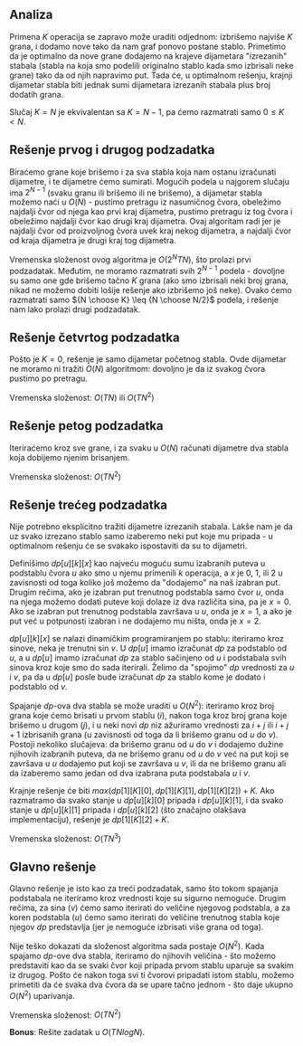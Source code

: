 ﻿## Analiza
Primena $K$ operacija se zapravo može uraditi odjednom: izbrišemo najviše $K$ grana, i dodamo nove tako da nam graf ponovo postane stablo.  Primetimo da je optimalno da nove grane dodajemo na krajeve dijametara "izrezanih" stabala (stabla na koja smo podelili originalno stablo kada smo izbrisali neke grane) tako da od njih napravimo put. Tada će, u optimalnom rešenju, krajnji dijametar stabla biti jednak sumi dijametara izrezanih stabala plus broj dodatih grana.

Slučaj $K=N$ je ekvivalentan sa $K=N-1$, pa ćemo razmatrati samo $0 \leq K < N$.

## Rešenje prvog i drugog podzadatka
Biraćemo grane koje brišemo i za sva stabla koja nam ostanu izračunati dijametre, i te dijametre ćemo sumirati. Mogućih podela u najgorem slučaju ima $2^{N-1}$ (svaku granu ili brišemo ili ne brišemo), a dijametar stabla možemo naći u $O(N)$ - pustimo pretragu iz nasumičnog čvora, obeležimo najdalji čvor od njega kao prvi kraj dijametra, pustimo pretragu iz tog čvora i obeležimo najdalji čvor kao drugi kraj dijametra. Ovaj algoritam radi jer je najdalji čvor od proizvoljnog čvora uvek kraj nekog dijametra, a najdalji čvor od kraja dijametra je drugi kraj tog dijametra.

Vremenska složenost ovog algoritma je $O(2^NTN)$, što prolazi prvi podzadatak. Međutim, ne moramo razmatrati svih $2^{N-1}$ podela - dovoljne su samo one gde brišemo tačno $K$ grana (ako smo izbrisali neki broj grana, nikad ne možemo dobiti lošije rešenje ako izbrišemo još neke). Ovako ćemo razmatrati samo ${N \choose K} \leq {N \choose N/2}$ podela, i rešenje nam lako prolazi drugi podzadatak.

## Rešenje četvrtog podzadatka
Pošto je $K = 0$, rešenje je samo dijametar početnog stabla. Ovde dijametar ne moramo ni tražiti $O(N)$ algoritmom: dovoljno je da iz svakog čvora pustimo po pretragu.

Vremenska složenost: $O(TN)$ ili $O(TN^2)$

## Rešenje petog podzadatka
Iteriraćemo kroz sve grane, i za svaku u $O(N)$ računati dijametre dva stabla koja dobijemo njenim brisanjem.

Vremenska složenost: $O(TN^2)$

## Rešenje trećeg podzadatka
Nije potrebno eksplicitno tražiti dijametre izrezanih stabala. Lakše nam je da uz svako izrezano stablo samo izaberemo neki put koje mu pripada - u optimalnom rešenju će se svakako ispostaviti da su to dijametri.

Definišimo $dp[u][k][x]$ kao najveću moguću sumu izabranih puteva u podstablu čvora $u$ ako smo u njemu primenili $k$ operacija, a $x$ je $0$, $1$, ili $2$ u zavisnosti od toga koliko još možemo da "dodajemo" na naš izabran put. Drugim rečima, ako je izabran put trenutnog podstabla samo čvor $u$, onda na njega možemo dodati puteve koji dolaze iz dva različita sina, pa je $x = 0$.  Ako se izabran put trenutnog podstabla završava u $u$, onda je $x=1$, a ako je put već u potpunosti izabran i ne dodajemo mu ništa, onda je $x=2$.

$dp[u][k][x]$ se nalazi dinamičkim programiranjem po stablu: iteriramo kroz sinove, neka je trenutni sin $v$. U $dp[u]$ imamo izračunat $dp$ za podstablo od $u$, a u $dp[u]$ imamo izračunat $dp$ za stablo sačinjeno od $u$ i podstabala svih sinova kroz koje smo do sada iterirali. Želimo da "spojimo" $dp$ vrednosti za $u$ i $v$, pa da u $dp[u]$ posle bude izračunat $dp$ za stablo kome je dodato i podstablo od $v$.

Spajanje $dp$-ova dva stabla se može uraditi u $O(N^2)$: iteriramo kroz broj grana koje ćemo brisati u prvom stablu ($i$), nakon toga kroz broj grana koje brišemo u drugom ($j$), i u neki novi $dp$ niz ažuriramo vrednosti za $i + j$ ili $i +j +1$ izbrisanih grana (u zavisnosti od toga da li brišemo granu od $u$ do $v$). Postoji nekoliko slučajeva: da brišemo granu od $u$ do $v$ i dodajemo dužine njihovih izabranih puteva,  da ne brišemo granu od $u$ do $v$ već na put koji se završava u $u$ dodajemo put koji se završava u $v$, ili da ne brišemo granu ali da izaberemo samo jedan od dva izabrana puta podstabala $u$ i $v$.

Krajnje rešenje će biti $max(dp[1][K][0], dp[1][K][1], dp[1][K][2]) + K$. Ako razmatramo da svako stanje u $dp[u][k][0]$ pripada i $dp[u][k][1]$, i da svako stanje u $dp[u][k][1]$ pripada i $dp[u][k][2]$ (što značajno olakšava implementaciju), rešenje je $dp[1][K][2] + K$.

Vremenska složenost: $O(TN^3)$

## Glavno rešenje
Glavno rešenje je isto kao za treći podzadatak, samo što tokom spajanja podstabala ne iteriramo kroz vrednosti koje su sigurno nemoguće. Drugim rečima, za sina ($v$) ćemo samo iterirati do veličine njegovog podstabla, a za koren podstabla ($u$) ćemo samo iterirati do veličine trenutnog stabla koje njegov $dp$ predstavlja (jer je nemoguće izbrisati više grana od toga).

Nije teško dokazati da složenost algoritma sada postaje $O(N^2)$. Kada spajamo $dp$-ove dva stabla, iteriramo do njihovih veličina - što možemo predstaviti kao da se svaki čvor koji pripada prvom stablu uparuje sa svakim iz drugog. Pošto će nakon toga svi ti čvorovi pripadati istom stablu, možemo primetiti da će svaka dva čvora da se upare tačno jednom - što daje ukupno $O(N^2)$ uparivanja.

Vremenska složenost: $O(TN^2)$

**Bonus**: Rešite zadatak u $O(TNlogN)$.